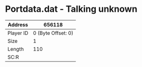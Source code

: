 
#  Portdata.dat - Talking unknown
Address   | 656118
----------|-------------
Player ID | 0 (Byte Offset: 0)
Size 	  | 1
Length 	  | 110
SC:R      | 


